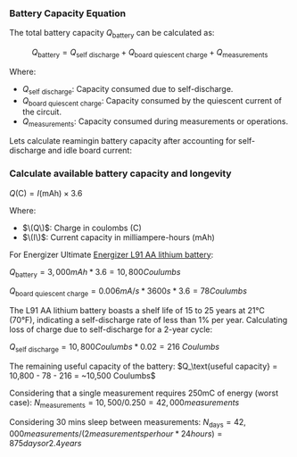 ### Battery Capacity Equation

The total battery capacity $Q_\text{battery}$ can be calculated as:

$$ Q_\text{battery} = Q_\text{self\ discharge} + Q_\text{board quiescent charge} + Q_\text{measurements} $$

Where:
- $Q_\text{self\ discharge}$: Capacity consumed due to self-discharge.
- $Q_\text{board quiescent\ charge}$: Capacity consumed by the quiescent current of the circuit.
- $Q_\text{measurements}$: Capacity consumed during measurements or operations.

Lets calculate reamingin battery capacity after accounting for self-discharge and idle board current:

### Calculate available battery capacity and longevity


$Q (\text{C}) = I (\text{mAh}) \times 3.6$

Where:
- $\(Q\)$: Charge in coulombs (C)
- $\(I\)$: Current capacity in milliampere-hours (mAh)
  
For Energizer Ultimate [Energizer L91 AA lithium battery](https://data.energizer.com/pdfs/l91.pdf):

$Q_\text{battery} = 3,000 mAh * 3.6 = 10,800 Coulumbs$

$Q_\text{board quiescent\ charge} = 0.006mA/s * 3600s * 3.6 = 78 Coulumbs$

The L91 AA lithium battery boasts a shelf life of 15 to 25 years at 21°C (70°F), indicating a self-discharge rate of less than 1% per year. Calculating loss of charge due to self-discharge for a 2-year cycle:

$Q_\text{self\ discharge} = 10,800 Coulumbs * 0.02 = 216\ Coulumbs$

The remaining useful capacity of the battery:
$Q_\text(useful capacity} = 10,800 - 78 - 216 = ~10,500 Coulumbs$

Considering that a single measurement requires 250mC of energy (worst case): 
$N_\text{measurements} = 10,500 / 0.250 = 42,000 measurements$

Considering 30 mins sleep between measurements:
$N_\text{days} = 42,000 measurements / (2 measurements per hour * 24 hours) = 875 days or 2.4 years$
